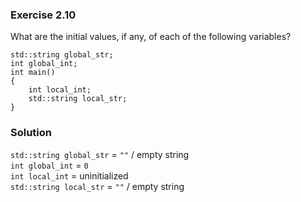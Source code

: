 ### Exercise 2.10

What are the initial values, if any, of each of the following variables?

    std::string global_str;
    int global_int;
    int main()
    {
        int local_int;
        std::string local_str;
    }


### Solution

`std::string global_str` = `""` / empty string\
`int global_int` = `0`\
`int local_int` = uninitialized\
`std::string local_str` = `""` / empty string
